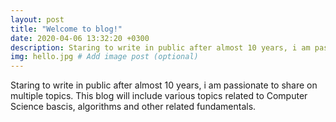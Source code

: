 ```yaml
---
layout: post
title: "Welcome to blog!"
date: 2020-04-06 13:32:20 +0300
description: Staring to write in public after almost 10 years, i am passionate to share on multiple topics. # Add post description (optional)
img: hello.jpg # Add image post (optional)
---
```

Staring to write in public after almost 10 years, i am passionate to share on multiple topics. This blog will include various topics related to Computer Science bascis, algorithms and other related fundamentals. 
